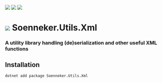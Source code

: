 [![](https://img.shields.io/nuget/v/Soenneker.Utils.Xml.svg?style=for-the-badge)](https://www.nuget.org/packages/Soenneker.Utils.Xml/)
[![](https://img.shields.io/github/actions/workflow/status/soenneker/soenneker.utils.xml/publish-package.yml?style=for-the-badge)](https://github.com/soenneker/soenneker.utils.xml/actions/workflows/publish-package.yml)
[![](https://img.shields.io/nuget/dt/Soenneker.Utils.Xml.svg?style=for-the-badge)](https://www.nuget.org/packages/Soenneker.Utils.Xml/)

# ![](https://user-images.githubusercontent.com/4441470/224455560-91ed3ee7-f510-4041-a8d2-3fc093025112.png) Soenneker.Utils.Xml
### A utility library handling (de)serialization and other useful XML functions

## Installation

```
dotnet add package Soenneker.Utils.Xml
```
